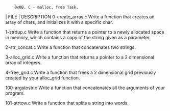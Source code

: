 		0x0B. C - malloc, free Task.

|	FILE	|	DESCRIPTION
0-create_array.c Write a function that creates an array of chars, and initializes it with a specific char.

1-strdup.c	 Write a function that returns a pointer to a newly allocated space in memory, which contains a copy of the string given as a parameter.

2-str_concat.c	 Write a function that concatenates two strings.

3-alloc_grid.c	 Write a function that returns a pointer to a 2 dimensional array of integers.

4-free_grid.c	 Write a function that frees a 2 dimensional grid previously created by your alloc_grid function.

100-argstostr.c	 Write a function that concatenates all the arguments of your program.

101-strtow.c	 Write a function that splits a string into words.
